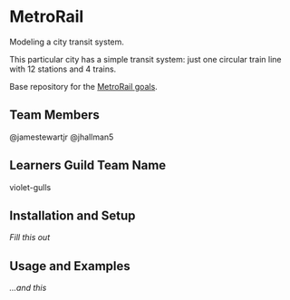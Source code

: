# MetroRail

Modeling a city transit system.

This particular city has a simple transit system: just one circular train line with 12 stations and 4 trains.

Base repository for the [MetroRail goals](https://github.com/GuildCrafts/web-development-js/issues?utf8=%E2%9C%93&q=metrorail%20).

## Team Members

@jamestewartjr
@jhallman5

## Learners Guild Team Name

violet-gulls

## Installation and Setup

_Fill this out_

## Usage and Examples

_...and this_
